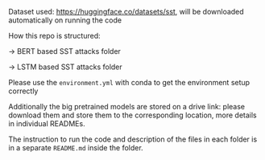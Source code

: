 Dataset used: https://huggingface.co/datasets/sst, will be downloaded automatically on running the code

How this repo is structured:

-> BERT based SST attacks folder

-> LSTM based SST attacks folder

Please use the `environment.yml` with conda to get the environment setup correctly

Additionally the big pretrained models are stored on a drive link: please download them and store them to the corresponding location, more details in individual READMEs.

The instruction to run the code and description of the files in each folder is in a separate `README.md` inside the folder.
